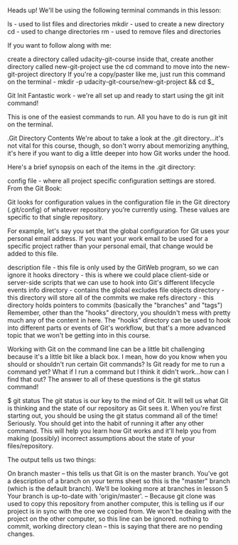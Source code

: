 Heads up! We'll be using the following terminal commands in this lesson:

ls - used to list files and directories
mkdir - used to create a new directory
cd - used to change directories
rm - used to remove files and directories

If you want to follow along with me:

create a directory called udacity-git-course
inside that, create another directory called new-git-project
use the cd command to move into the new-git-project directory
If you're a copy/paster like me, just run this command on the terminal - mkdir -p udacity-git-course/new-git-project && cd $_ 


Git Init
Fantastic work - we're all set up and ready to start using the git init command!

This is one of the easiest commands to run. All you have to do is run git init on the terminal.

.Git Directory Contents
We're about to take a look at the .git directory...it's not vital for this course, though, so don't worry about memorizing anything, it's here if you want to dig a little deeper into how Git works under the hood.

Here's a brief synopsis on each of the items in the .git directory:

config file - where all project specific configuration settings are stored.
From the Git Book:

Git looks for configuration values in the configuration file in the Git directory (.git/config) of whatever repository you’re currently using. These values are specific to that single repository.

For example, let's say you set that the global configuration for Git uses your personal email address. If you want your work email to be used for a specific project rather than your personal email, that change would be added to this file.

description file - this file is only used by the GitWeb program, so we can ignore it
hooks directory - this is where we could place client-side or server-side scripts that we can use to hook into Git's different lifecycle events
info directory - contains the global excludes file
objects directory - this directory will store all of the commits we make
refs directory - this directory holds pointers to commits (basically the "branches" and "tags")
Remember, other than the "hooks" directory, you shouldn't mess with pretty much any of the content in here. The "hooks" directory can be used to hook into different parts or events of Git's workflow, but that's a more advanced topic that we won't be getting into in this course.



Working with Git on the command line can be a little bit challenging because it's a little bit like a black box. I mean, how do you know when you should or shouldn't run certain Git commands? Is Git ready for me to run a command yet? What if I run a command but I think it didn't work...how can I find that out? The answer to all of these questions is the git status command!

$ git status
The git status is our key to the mind of Git. It will tell us what Git is thinking and the state of our repository as Git sees it. When you're first starting out, you should be using the git status command all of the time! Seriously. You should get into the habit of running it after any other command. This will help you learn how Git works and it'll help you from making (possibly) incorrect assumptions about the state of your files/repository.

The output tells us two things:

On branch master – this tells us that Git is on the master branch. You've got a description of a branch on your terms sheet so this is the "master" branch (which is the default branch). We'll be looking more at branches in lesson 5
Your branch is up-to-date with 'origin/master'. – Because git clone was used to copy this repository from another computer, this is telling us if our project is in sync with the one we copied from. We won't be dealing with the project on the other computer, so this line can be ignored.
nothing to commit, working directory clean – this is saying that there are no pending changes.
